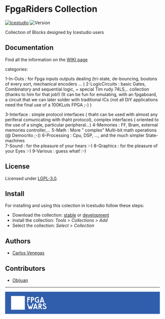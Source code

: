 

# FpgaRiders Collection

[![Icestudio][icestudio-image]][icestudio-url]
![Version][version-image]

Collection of Blocks designed by Icestudio users 

## Documentation
Find all the information on the [WIKI page](https://github.com/FPGAwars/FpgaRiders/wiki)  

categories:

1-In-Outs		: for Fpga inputs outputs dealing (tri-state, de-bouncing, boutons of every sort, mechanical encoders ... )
2-LogicCircuits	: basic Gates, Combinatory and sequential logic, + special Tim rudy 74LS,.. collection (thanks to him for that job!)  (It can be fun for emulating, with an fpgaboard, a circuit that we can later solder with traditional ICs (not all DiY applications need the final use of a 100KLuts  FPGA ;-) )

3-Interface	: simple protocol interfaces ( thaht can be used with almost any periferal comunicating with thaht protocol),   complex interfaces ( oriented to the use of a single, particular peripheral...)
4-Memories	: FF, Bram, external memories controller,...
5-Math		: More " complex" Multi-bit math operations (@ Democrito ;-))
6-Processing	: Cpu, DSP, ...,  and the much simpler State-machines	
7-Sound		: for the pleasure of your hears :-)
8-Graphics	: for the pleasure of your Eyes :-)
9-Various		: guess what! :-)




## License

Licensed under [LGPL-3.0](https://opensource.org/licenses/LGPL-3.0).

## Install

For installing and using this colection in Icestudio follow these steps:

* Download the collection: [stable](https://github.com/FPGAwars/FpgaRiders/archive/refs/tags/v0.1.0.zip) or [development](https://github.com/FPGAwars/FpgaRiders/archive/refs/heads/main.zip)
* Install the collection: *Tools > Collections > Add*
* Select the collection: *Select > Collection*




## Authors
* [Carlos Venegas](https://github.com/cavearr)

## Contributors
* [Obijuan](https://github.com/Obijuan)


-------
![](https://github.com/FPGAwars/icestudio-wiki/raw/main/Logos/fgpawars-banner.svg)


<!-- Badges -->
[icestudio-image]: https://img.shields.io/badge/collection-icestudio-blue.svg
[icestudio-url]: https://github.com/FPGAwars/icestudio
[version-image]: https://img.shields.io/badge/version-v0.1.0-orange.svg
